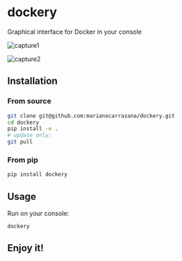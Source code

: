# dockery

Graphical interface for Docker in your console

![capture1](https://github.com/marianocarrazana/dockery/assets/17238076/a97f7854-2961-4cab-8596-0f3e3d48224c)

![capture2](https://github.com/marianocarrazana/dockery/assets/17238076/c656e616-387b-456d-a921-0d836ebaabc4)

## Installation

### From source

```bash
git clone git@github.com:marianocarrazana/dockery.git
cd dockery
pip install -e .
# update only:
git pull
```

### From pip

```bash
pip install dockery
```

## Usage

Run on your console:

```bash
dockery
```

## **Enjoy it!**
